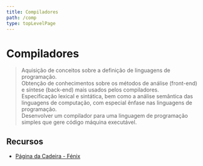 ```yaml
---
title: Compiladores
path: /comp
type: topLevelPage
---
```


# Compiladores

> Aquisição de conceitos sobre a definição de linguagens de programação.  
> Obtenção de conhecimentos sobre os métodos de análise (front-end) e síntese (back-end) mais usados pelos compiladores.  
> Especificação lexical e sintática, bem como a análise semântica das linguagens de computação, com especial ênfase nas linguagens de programação.  
> Desenvolver um compilador para uma linguagem de programação simples que gere código máquina executável.



## Recursos

- [Página da Cadeira - Fénix](https://fenix.tecnico.ulisboa.pt/disciplinas/Com/2022-2023/2-semestre)
